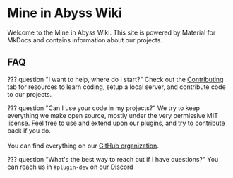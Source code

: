 # Mine in Abyss Wiki

Welcome to the Mine in Abyss Wiki. This site is powered by Material for MkDocs and contains information about our projects.

## FAQ

??? question "I want to help, where do I start?"
    Check out the [Contributing](contributing) tab for resources to learn coding, setup a local server, and contribute code to our projects.

??? question "Can I use your code in my projects?"
    We try to keep everything we make open source, mostly under the very permissive MIT license. Feel free to use and extend upon our plugins, and try to contribute back if you do.
    <br><br>
    You can find everything on our [GitHub organization](https://github.com/MineInAbyss).

??? question "What's the best way to reach out if I have questions?"
    You can reach us in `#plugin-dev` on our [Discord](https://discord.gg/4rJTVu4EuQ)
